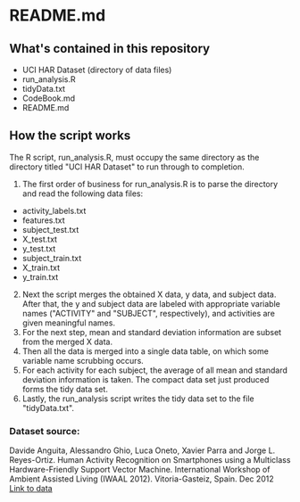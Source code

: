 # README.md

## What's contained in this repository
* UCI HAR Dataset (directory of data files)
* run_analysis.R
* tidyData.txt
* CodeBook.md
* README.md

## How the script works
The R script, run_analysis.R, must occupy the same directory as the directory titled "UCI HAR Dataset" to run through to completion.

1. The first order of business for run_analysis.R is to parse the directory and read the following data files:
  * activity_labels.txt
  * features.txt
  * subject_test.txt
  * X_test.txt
  * y_test.txt
  * subject_train.txt
  * X_train.txt
  * y_train.txt
2. Next the script merges the obtained X data, y data, and subject data. After that, the y and subject data are labeled with appropriate variable names ("ACTIVITY" and "SUBJECT", respectively), and activities are given meaningful names.
3. For the next step, mean and standard deviation information are subset from the merged X data.
4. Then all the data is merged into a single data table, on which some variable name scrubbing occurs.
5. For each activity for each subject, the average of all mean and standard deviation information is taken.  The compact data set just produced forms the tidy data set.
6. Lastly, the run_analysis script writes the tidy data set to the file "tidyData.txt".

### Dataset source:
Davide Anguita, Alessandro Ghio, Luca Oneto, Xavier Parra and Jorge L. Reyes-Ortiz. Human Activity Recognition on Smartphones using a Multiclass Hardware-Friendly Support Vector Machine. International Workshop of Ambient Assisted Living (IWAAL 2012). Vitoria-Gasteiz, Spain. Dec 2012
[Link to data](http://archive.ics.uci.edu/ml/datasets/Human+Activity+Recognition+Using+Smartphones)
